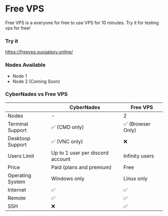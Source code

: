 # Free VPS
Free VPS is a everyone for free to use VPS for 10 minutes. Try it for testing vps for free!
### Try it
https://freevps.susgalaxy.online/

### Nodes Available
- Node 1
- Node 2 (Coming Soon)

### CyberNades vs Free VPS
|                   | CyberNades                            | Free VPS                             |
| ----------------- | ------------------------------------- | ------------------------------------ |
| Nodes             | -                                     | 2                                    |
| Terminal Support  | :white_check_mark: (CMD only)         | :white_check_mark: (Browser Only)    |
| Desktoop Support  | :white_check_mark: (VNC only)         | :x:                                  |
| Users Limit       | Up to 1 user per discord account      | Infinity users                       |
| Price             | Paid (plans and premium)              | Free                                 |
| Operating System  | Windows only                          | Linux only                           |
| Internet          | :white_check_mark:                    | :white_check_mark:                   |
| Remote            | :white_check_mark:                    | :white_check_mark:                   |
| SSH               | :x:                                   | :white_check_mark:                   |
